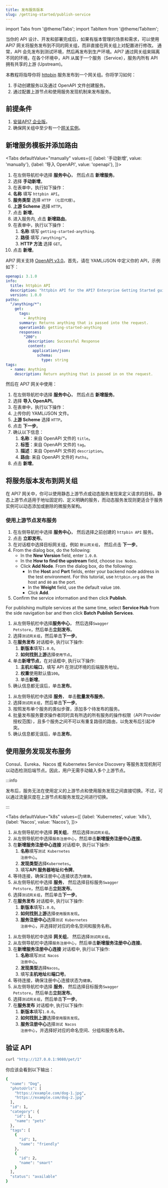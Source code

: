 ```yaml
---
title: 发布服务版本
slug: /getting-started/publish-service
---
```


import Tabs from '@theme/Tabs';
import TabItem from '@theme/TabItem';

当你的 API 设计、开发和部署完成后，如果有版本管理的场景和需求，可以使用 API7 网关将服务发布到不同的网关组，而非直接在网关组上对配置进行修改。 通常，API 会先发布到测试环境，然后再发布到生产环境。API7 通过网关组来隔离不同的环境，在各个环境中，API 从属于一个服务（Service），服务内所有 API 拥有共享的上游 (Upstream)。 

本教程将指导你将 [httpbin](https://httpbin.org/) 服务发布到一个网关组。你将学习如何：

1. 手动创建服务以及通过 OpenAPI 文件创建服务。
2. 通过配置上游节点和使用服务发现机制来发布服务。

## 前提条件

1. [安装API7 企业版](install-api7-ee.md)。
2. 确保网关组中至少有一个[网关实例](../key-concepts/gateway-instances.md)。

## 新增服务模板并添加路由
<Tabs
defaultValue="manually"
values={[
{label: '手动新增', value: 'manually'},
{label: '导入 OpenAPI', value: 'openapi'},
]}>
<TabItem value="manually">

1. 在左侧导航栏中选择 **服务中心**， 然后点击 **新增服务**。
2. 选择 **手动新增**。
3. 在表单中，执行如下操作：
  1. **名称** 填写 `httpbin API`。
  2. **服务类型** 选择 `HTTP （七层代理）`。
  3. **上游 Scheme** 选择 `HTTP`。
4. 点击 **新增**。
5. 进入服务内, 点击 **新增路由**。
6. 在表单中，执行以下操作：
   1. **名称** 填写 `getting-started-anything`.
   2. **路径** 填写 `/anything/*`。
   3. **HTTP 方法** 选择 `GET`。
7. 点击 **新增**。

</TabItem>

<TabItem value="openapi">

API7 网关支持 [OpenAPI v3.0](https://swagger.io/specification/)。首先，请在 YAML/JSON 中定义你的 API，示例如下：

```yaml title="OpenAPI.yaml"
openapi: 3.1.0
info:
  title: httpbin API
  description: "httpbin API for the API7 Enterprise Getting Started guides."
  version: 1.0.0
paths:
  "/anything/*":
    get:
      tags:
        - Anything
      summary: Returns anything that is passed into the request.
      operationId: getting-started-anything
      responses:
        "200":
          description: Successful Response
          content:
            application/json:
              schema:
                type: string
tags:
  - name: Anything
    description: Return anything that is passed in on the request.
```

然后在 API7 网关中使用：

1. 在左侧导航栏中选择 **服务中心**， 然后点击 **新增服务**。
2. 选择 **导入 OpenAPI**。
3. 在表单中，执行以下操作：
  1. 上传你的 YAML/JSON 文件。
  2. **上游 Scheme** 选择 `HTTP`。
4. 点击 **下一步**。
5. 确认以下信息：
   1. **名称**：来自 OpenAPI 文件的 `title`。
   2. **标签**：来自 OpenAPI 文件的 `tag`。
   3. **描述**：来自 OpenAPI 文件的 `description`。
   4. **路由**: 来自 OpenAPI 文件的 `Paths`。
6. 点击 **新增**。

</TabItem>
</Tabs>

## 将服务版本发布到网关组

在 API7 网关中，你可以使用静态上游节点或动态服务发现来定义请求的目标。静态上游节点适用于地址固定的、定义明确的服务，而动态服务发现则更适合于服务实例可以动态添加或删除的微服务架构。

### 使用上游节点发布服务

1. 在左侧导航栏中选择 **服务中心**， 然后选择之前创建的 `httpbin API` 服务。
2. 点击 **立即发布**。
3. 在对话框中选择目标网关组，例如 `默认网关组`， 然后点击 **下一步**。
4. From the dialog box, do the following:
   - In the **New Version** field, enter `1.0.0`.
   - In the **How to find the upstream** field, choose `Use Nodes`.
   - Click **Add Node**. From the dialog box, do the following:
     - In the **Host** and **Port** fields, enter your backend node address in the test environment. For this tutorial, use `httpbin.org` as the host and `80` as the port.
     - In the **Weight** field, use the default value `100`.
     - Click **Add**.
5. Confirm the service information and then click **Publish**.

For publishing multiple services at the same time, select **Service Hub** from the side navigation bar and then click **Batch Publish Services**.

1. 从左侧导航栏中选择**服务中心**， 然后选择<code>Swagger Petstore</code>，然后单击<strong>立刻发布</strong>。</li>
      <li> 选择<code>测试网关组</code>，然后单击<strong>下一步</strong>。</li>
      <li> 在<strong>服务发布</strong> 对话框中, 执行以下操作:
        <ol>
          <li><strong>新版本</strong>填写<code>1.0.0</code>。</li>
          <li><strong>如何找到上游</strong>选择<code>使用节点</code>。</li>
        </ol>
      </li>
      <li> 单击<strong>新增节点</strong>，在对话框中, 执行以下操作:
        <ol>
          <li><strong>主机</strong>和<strong>端口</strong>，填写 API 在测试环境的后端服务地址。</li>
          <li><strong>权重</strong>使用默认值<code>100</code>。</li>
          <li>单击<strong>新增</strong>。</li>
        </ol>
      </li>
      <li> 确认信息都无误后，单击<strong>发布</strong>。</li>
    </ol>
  </TabItem>
  <TabItem value="openapi">
    <ol>
      <li> 从左侧导航栏中选择 <strong>服务</strong>， 单击<strong>批量发布服务</strong>。</li>
      <li> 选择<code>测试网关组</code>，然后单击<strong>下一步</strong>。</li>
      <li> 按照发布单个服务的类似步骤，添加多个待发布的服务。</li>
      <li> 批量发布服务要求操作者同时具有所选的所有服务的操作权限（API Provider授权范围），且多个服务之间不可以有重复路径的路由，以免发布后引起冲突。</li>
      <li> 确认信息都无误后，单击<strong>发布</strong>。</li>
    </ol>
  </TabItem>
</Tabs>

## 使用服务发现发布服务

Consul、Eureka、Nacos 或 Kubernetes Service Discovery 等服务发现机制可以动态检测后端节点。因此，用户无需手动输入多个上游节点。

:::info

发布后，服务无法在使用定义的上游节点和使用服务发现之间直接切换。不过，可以通过流量灰度在上游节点和服务发现之间进行切换。

:::

<Tabs
  defaultValue="k8s"
  values={[
    {label: 'Kubernetes', value: 'k8s'},
    {label: 'Nacos', value: 'Nacos'},
  ]}>
  <TabItem value="k8s">
    <ol>
      <li> 从左侧导航栏中选择 <strong>网关组</strong>， 然后选择<code>测试网关组</code>。</li>
      <li> 从左侧导航栏中选择<code>服务注册中心</code>，然后单击<strong>新增服务注册中心连接</strong>。</li>
      <li> 在<strong>新增服务注册中心连接</strong> 对话框中, 执行以下操作:
        <ol>
          <li><strong>名称</strong>填写<code>测试 Kubernetes 注册中心</code>。</li>
          <li><strong>发现类型</strong>选择<code>Kubernetes</code>。</li>
          <li>填写<strong>API 服务器地址</strong>和<strong>令牌</strong>。</li>
        </ol>
      </li>
      <li> 等待连接，确保注册中心连接状态为<code>健康</code>。</li>
      <li> 从左侧导航栏中选择 <strong>服务</strong>， 然后选择目标服务<code>Swagger Petstore</code>，然后单击<strong>立刻发布</strong>。</li>
      <li> 选择<code>测试网关组</code>，然后单击<strong>下一步</strong>。</li>
      <li> 在<strong>服务发布</strong> 对话框中, 执行以下操作:
        <ol>
          <li><strong>新版本</strong>填写<code>1.0.0</code>。</li>
          <li><strong>如何找到上游</strong>选择<code>使用服务发现</code>。</li>
          <li><strong>服务注册中心</strong>选择<code>测试 Kubernetes 注册中心</code>，并选择好对应的命名空间和服务名称。</li>
        </ol>
      </li>
    </ol>
  </TabItem>
  <TabItem value="Nacos">
    <ol>
      <li> 从左侧导航栏中选择 <strong>网关组</strong>， 然后选择<code>测试网关组</code>。</li>
      <li> 从左侧导航栏中选择<code>服务注册中心</code>，然后单击<strong>新增服务注册中心连接</strong>。</li>
      <li> 在<strong>新增服务注册中心连接</strong> 对话框中, 执行以下操作:
        <ol>
          <li><strong>名称</strong>填写<code>测试 Nacos 注册中心</code>。</li>
          <li><strong>发现类型</strong>选择<code>Nacos</code>。</li>
          <li>填写<strong>主机地址</strong>和<strong>端口号</strong>。</li>
        </ol>
      </li>
      <li> 等待连接，确保注册中心连接状态为<code>健康</code>。</li>
      <li> 从左侧导航栏中选择 <strong>服务</strong>， 然后选择目标服务<code>Swagger Petstore</code>，然后单击<strong>立刻发布</strong>。</li>
      <li> 选择<code>测试网关组</code>，然后单击<strong>下一步</strong>。</li>
      <li> 在<strong>服务发布</strong> 对话框中, 执行以下操作:
        <ol>
          <li><strong>新版本</strong>填写<code>1.0.0</code>。</li>
          <li><strong>如何找到上游</strong>选择<code>使用服务发现</code>。</li>
          <li><strong>服务注册中心</strong>选择<code>测试 Nacos 注册中心</code>，并选择好对应的命名空间、分组和服务名称。</li>
        </ol>
      </li>
    </ol>
  </TabItem>
</Tabs>

## 验证 API

```bash
curl "http://127.0.0.1:9080/pet/1" 
```

你应该会看到以下输出：

```bash
{
  "name": "Dog",
  "photoUrls": [
    "https://example.com/dog-1.jpg",
    "https://example.com/dog-2.jpg"
  ],
  "id": 1,
  "category": {
    "id": 1,
    "name": "pets"
  },
  "tags": [
    {
      "id": 1,
      "name": "friendly"
    },
    {
      "id": 2,
      "name": "smart"
    }
  ],
  "status": "available"
}
```
